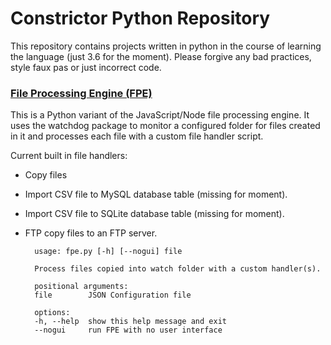 # Constrictor Python Repository

This repository contains projects written in python in the course of learning the language (just 3.6 for the moment). Please forgive any bad practices, style faux pas or just incorrect code.

### [File Processing Engine (FPE)](https://github.com/clockworkengineer/Constrictor/tree/master/FPE) 

This is a Python  variant of the JavaScript/Node file processing engine. It uses the watchdog package to monitor a configured folder for files created in it and processes each file with a custom file handler script.

Current built in file handlers:

- Copy files
- Import CSV file to MySQL database table (missing for moment).
- Import CSV file to SQLite database table (missing for moment).
- FTP copy files to an FTP server.

		usage: fpe.py [-h] [--nogui] file

		Process files copied into watch folder with a custom handler(s).

		positional arguments:
		file        JSON Configuration file

		options:
		-h, --help  show this help message and exit
		--nogui     run FPE with no user interface




	
